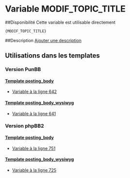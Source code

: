 # Variable MODIF_TOPIC_TITLE

##Disponibilité
Cette variable est utilisable directement

```html
{MODIF_TOPIC_TITLE}
```

##Description
[Ajouter une description](https://fa-tvars.appspot.com/var/MODIF_TOPIC_TITLE)

## Utilisations dans les templates

### Version PunBB

#### [Template posting_body](punbb/posting_body.md#readme)
* [Variable &agrave; la ligne 642](../punbb/posting_body.tpl#L642)

#### [Template posting_body_wysiwyg](punbb/posting_body_wysiwyg.md#readme)
* [Variable &agrave; la ligne 641](../punbb/posting_body_wysiwyg.tpl#L641)

### Version phpBB2

#### [Template posting_body](subsilver/posting_body.md#readme)
* [Variable &agrave; la ligne 751](../subsilver/posting_body.tpl#L751)

#### [Template posting_body_wysiwyg](subsilver/posting_body_wysiwyg.md#readme)
* [Variable &agrave; la ligne 725](../subsilver/posting_body_wysiwyg.tpl#L725)